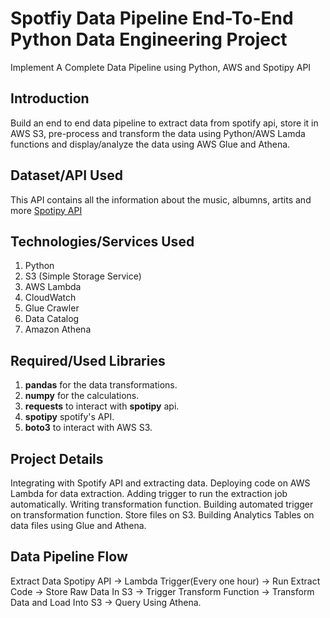 # Spotfiy Data Pipeline End-To-End Python Data Engineering Project
Implement A Complete Data Pipeline using Python, AWS and Spotipy API

## Introduction
Build an end to end data pipeline to extract data from spotify api, store it in AWS S3, pre-process and transform the data using Python/AWS Lamda functions and display/analyze the data using AWS Glue and Athena.

## Dataset/API Used
This API contains all the information about the music, albumns, artits and more [Spotipy API](https://developer.spotify.com/)

## Technologies/Services Used
1. Python
2. S3 (Simple Storage Service)
3. AWS Lambda
4. CloudWatch
5. Glue Crawler
6. Data Catalog
8. Amazon Athena

## Required/Used Libraries
1. **pandas** for the data transformations.
2. **numpy** for the calculations.
3. **requests** to interact with **spotipy** api. 
4. **spotipy** spotify's API.
5. **boto3** to interact with AWS S3.

## Project Details
Integrating with Spotify API and extracting data.
Deploying code on AWS Lambda for data extraction.
Adding trigger to run the extraction job automatically.
Writing transformation function.
Building automated trigger on transformation function.
Store files on S3.
Building Analytics Tables on data files using Glue and Athena.

## Data Pipeline Flow
Extract Data Spotipy API -> Lambda Trigger(Every one hour) -> Run Extract Code -> Store Raw Data In S3 -> Trigger Transform Function -> Transform Data and Load Into S3 -> Query Using Athena.
